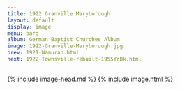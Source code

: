 ```yaml
---
title: 1922 Granville Maryborough
layout: default
display: image
menu: barq
album: German Baptist Churches Album
image: 1922-Granville-Maryborough.jpg
prev: 1921-Wamuran.html
next: 1922-Townsville-rebuilt-1955YrBk.html
---
```

{% include image-head.md %}
{% include image.html %}